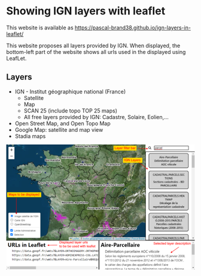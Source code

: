 # Showing IGN layers with leaflet

This website is available as https://pascal-brand38.github.io/ign-layers-in-leaflet/

This website proposes all layers provided by IGN.
When displayed, the bottom-left part of the website shows all urls used in the displayed using LeafLet.

## Layers

* IGN -  Institut géographique national (France)
  * Satellite
  * Map
  * SCAN 25 (include topo TOP 25 maps)
  * All free layers provided by IGN: Cadastre, Solaire, Eolien,...
* Open Street Map, and Open Topo Map
* Google Map: satellite and map view
* Stadia maps


![](https://raw.githubusercontent.com/pascal-brand38/ign-layers-in-leaflet/main/readme.png)
